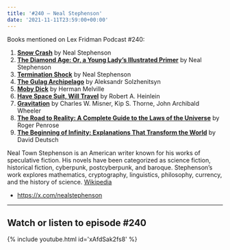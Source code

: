 ```yaml
---
title: '#240 – Neal Stephenson'
date: '2021-11-11T23:59:00+00:00'
---
```


Books mentioned on Lex Fridman Podcast #240:

1. <b><a href="https://amzn.to/3GVQvMQ" target="_blank" rel="sponsored noopener noreferrer">Snow Crash</a></b> by Neal Stephenson
2. <b><a href="https://amzn.to/3DyfncP" target="_blank" rel="sponsored noopener noreferrer">The Diamond Age: Or, a Young Lady’s Illustrated Primer</a></b> by Neal Stephenson
3. <b><a href="https://amzn.to/3XPzSt0" target="_blank" rel="sponsored noopener noreferrer">Termination Shock</a></b> by Neal Stephenson
4. <b><a href="https://amzn.to/3H5dSn4" target="_blank" rel="sponsored noopener noreferrer">The Gulag Archipelago</a></b> by Aleksandr Solzhenitsyn
5. <b><a href="https://amzn.to/3XVtfFp" target="_blank" rel="sponsored noopener noreferrer">Moby Dick</a></b> by Herman Melville
6. <b><a href="https://amzn.to/3WwYXb5" target="_blank" rel="sponsored noopener noreferrer">Have Space Suit, Will Travel</a></b> by Robert A. Heinlein
7. <b><a href="https://amzn.to/409Qs94" target="_blank" rel="sponsored noopener noreferrer">Gravitation</a></b> by Charles W. Misner, Kip S. Thorne, John Archibald Wheeler
8. <b><a href="https://amzn.to/3j8aRue" target="_blank" rel="sponsored noopener noreferrer">The Road to Reality: A Complete Guide to the Laws of the Universe</a></b> by Roger Penrose
9. <b><a href="https://amzn.to/3j1V8gs" target="_blank" rel="sponsored noopener noreferrer">The Beginning of Infinity: Explanations That Transform the World</a></b> by David Deutsch

<!--more-->

Neal Town Stephenson is an American writer known for his works of speculative fiction. His novels have been categorized as science fiction, historical fiction, cyberpunk, postcyberpunk, and baroque. Stephenson’s work explores mathematics, cryptography, linguistics, philosophy, currency, and the history of science. <a href="https://en.wikipedia.org/wiki/Neal_Stephenson" target="_blank">Wikipedia</a>

- <a href="https://x.com/nealstephenson" target="_blank">https://x.com/nealstephenson</a>

- - - - - -

## Watch or listen to episode #240

{% include youtube.html id='xAfdSak2fs8' %}